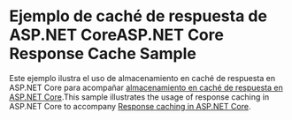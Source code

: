 # <a name="aspnet-core-response-cache-sample"></a><span data-ttu-id="9b9fa-101">Ejemplo de caché de respuesta de ASP.NET Core</span><span class="sxs-lookup"><span data-stu-id="9b9fa-101">ASP.NET Core Response Cache Sample</span></span>

<span data-ttu-id="9b9fa-102">Este ejemplo ilustra el uso de almacenamiento en caché de respuesta en ASP.NET Core para acompañar [almacenamiento en caché de respuesta en ASP.NET Core](https://docs.microsoft.com/aspnet/core/performance/caching/response).</span><span class="sxs-lookup"><span data-stu-id="9b9fa-102">This sample illustrates the usage of response caching in ASP.NET Core to accompany [Response caching in ASP.NET Core](https://docs.microsoft.com/aspnet/core/performance/caching/response).</span></span>
